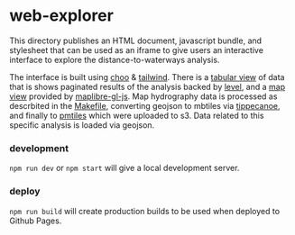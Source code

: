 # web-explorer

This directory publishes an HTML document, javascript bundle, and stylesheet that can be used as an iframe to give users an interactive interface to explore the distance-to-waterways analysis.

The interface is built using [choo](https://www.choo.io) & [tailwind](https://tailwindcss.com). There is a [tabular view](./src/components/tabular.js) of data that is shows paginated results of the analysis backed by [level](https://leveljs.org), and a [map view](./src/components/map/index.js) provided by [maplibre-gl-js](https://maplibre.org). Map hydrography data is processed as descrbited in the [Makefile](./Makefile), converting geojson to mbtiles via [tippecanoe](https://github.com/mapbox/tippecanoe), and finally to [pmtiles](https://protomaps.com/docs/pmtiles/) which were uploaded to s3. Data related to this specific analysis is loaded via geojson.

### development

`npm run dev` or `npm start` will give a local development server.

### deploy

`npm run build` will create production builds to be used when deployed to Github Pages.
